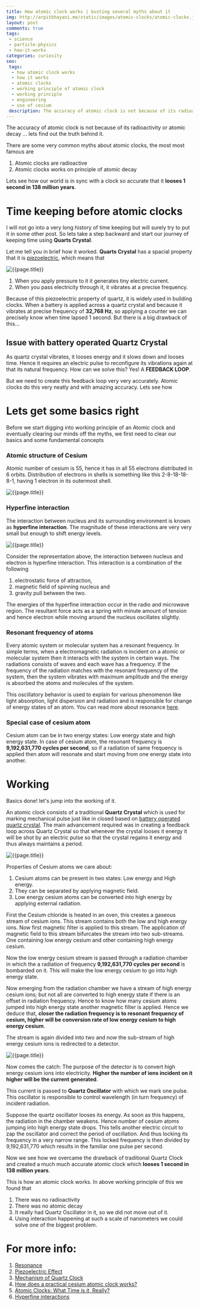 ```yaml
---
title: How atomic clock works | busting several myths about it
img: http://arpitbhayani.me/static/images/atomic-clocks/atomic-clocks.jpg
layout: post
comments: true
tags:
 - science
 - particle-physics
 - how-it-works
categories: curiosity
seo:
 tags:
  - how atomic clock works
  - how it works
  - atomic clocks
  - working principle of atomic clock
  - working principle
  - engineering
  - use of cesium
 description: The accuracy of atomic clock is not because of its radioactivity or atomic decay ... lets find out the truth behind it.
---
```


The accuracy of atomic clock is not because of its radioactivity or atomic decay ... lets find out the truth behind it.

There are some very common myths about atomic clocks, the most most famous are

1. Atomic clocks are radioactive
2. Atomic clocks works on principle of atomic decay

Lets see how our world is in sync with a clock so accurate that it **looses 1 second in 138 million years**.

# Time keeping before atomic clocks
I will not go into a very long history of time keeping but will surely try to put it in some other post. So lets take a step backward and start our journey of keeping time using **Quarts Crystal**.

Let me tell you in brief how it worked. **Quarts Crystal** has a spacial property that it is [piezoelectric][piezoelectric], which means that

<img class="ui medium right floated image" src='/static/images/atomic-clocks/quartz-piezoelectric.jpg' alt='{{page.title}}'/>

1. When you apply pressure to it it generates tiny electric current.
2. When you pass electricity through it, it vibrates at a precise frequency.

Because of this piezoelectric property of quartz, it is widely used in building clocks. When a battery is applied across a quartz crystal and because it vibrates at precise frequency of **32,768 Hz**, so applying a counter we can precisely know when time lapsed 1 second. But there is a big drawback of this...

## Issue with battery operated Quartz Crystal
As quartz crystal vibrates, it looses energy and it slows down and looses time. Hence it requires an electric pulse to reconfigure its vibrations again at that its natural frequency. How can we solve this? Yes! A **FEEDBACK LOOP**.

But we need to create this feedback loop very very accurately. Atomic clocks do this very neatly and with amazing accuracy. Lets see how

# Lets get some basics right
Before we start digging into working principle of an Atomic clock and eventually clearing our minds off the myths, we first need to clear our basics and some fundamental concepts

### Atomic structure of Cesium
Atomic number of cesium is 55, hence it has in all 55 electrons distributed in 6 orbits. Distribution of electrons in shells is something like this 2-8-18-18-8-1, having 1 electron in its outermost shell.

<img class="ui medium centered image" src='/static/images/atomic-clocks/cesium-atom.jpg' alt='{{page.title}}'/>

### Hyperfine interaction
The interaction between nucleus and its surrounding environment is known as **hyperfine interaction**. The magnitude of these interactions are very very small but enough to shift energy levels.

<img class="ui medium right floated image" src='/static/images/atomic-clocks/hyperfine-interactions.jpg' alt='{{page.title}}'/>

Consider the representation above, the interaction between nucleus and electron is hyperfine interaction. This interaction is a combination of the following

1. electrostatic force of attraction,
2. magnetic field of spinning nucleus and
3. gravity pull between the two.

The energies of the hyperfine interaction occur in the radio and microwave region. The resultant force acts as a spring with minute amount of tension and hence electron while moving around the nucleus oscillates slightly.

### Resonant frequency of atoms
Every atomic system or molecular system has a resonant frequency. In simple terms, when a electromagnetic radiation is incident on a atomic or molecular system then it interacts with the system in certain ways. The radiations consists of waves and each wave has a frequency. If the frequency of the radiation matches with the resonant frequency of the system, then the system vibrates with maximum amplitude and the energy is absorbed the atoms and molecules of the system.

This oscillatory behavior is used to explain for various phenomenon like light absorption, light dispersion and radiation and is responsible for change of energy states of an atom. You can read more about resonance [here][resonance].

### Special case of cesium atom
Cesium atom can be in two energy states: Low energy state and high energy state. In case of cesium atom, the resonant frequency is **9,192,631,770 cycles per second**, so if a radiation of same frequency is applied then atom will resonate and start moving from one energy state into another.


# Working
Basics done! let's jump into the working of it.

An atomic clock consists of a traditional **Quartz Crystal** which is used for marking mechanical pulse just like in closed based on [battery operated quartz crystal][quartz-clock]. The main advancement required was in creating a feedback loop across Quartz Crystal so that whenever the crystal looses it energy it will be shot by an electric pulse so that the crystal regains it energy and thus always maintains a period.

<img class="ui medium right floated image" src='/static/images/atomic-clocks/effect-of-magnetic-field-on-cesium.jpg' alt='{{page.title}}'/>

Properties of Cesium atoms we care about:

1. Cesium atoms can be present in two states: Low energy and High energy.
2. They can be separated by applying magnetic field.
3. Low energy cesium atoms can be converted into high energy by applying external radiation.

First the Cesium chloride is heated in an oven, this creates a gaseous stream of cesium ions. This stream contains both the low and high energy ions. Now first magnetic filter is applied to this stream. The application of magnetic field to this stream bifurcates the stream into two sub-streams. One containing low energy cesium and other containing high energy cesium.

Now the low energy cesium stream is passed through a radiation chamber in which the a radiation of frequency **9,192,631,770 cycles per second** is bombarded on it. This will make the low energy cesium to go into high energy state.

Now emerging from the radiation chamber we have a stream of high energy cesium ions; but not all are converted to high energy state if there is an offset in radiation frequency. Hence to know how many cesium atoms jumped into high energy state another magnetic filter is applied. Hence we deduce that, **closer the radiation frequency is to resonant frequency of cesium, higher will be conversion rate of low energy cesium to high energy cesium**.

The stream is again divided into two and now the sub-stream of high energy cesium ions is redirected to a detector.

<img class="ui large centered stylish image" src='/static/images/atomic-clocks/feedback-loop-atomic-clock.jpg' alt='{{page.title}}'/>

Now comes the catch: The purpose of the detector is to convert high energy cesium ions into electricity. **Higher the number of ions incident on it higher will be the current generated**.

This current is passed to **Quartz Oscillator** with which we mark one pulse. This oscillator is responsible to control wavelength (in turn frequency) of incident radiation.

Suppose the quartz oscillator looses its energy. As soon as this happens, the radiation in the chamber weakens. Hence number of cesium atoms jumping into high energy state drops. This tells another electric circuit to zap the oscillator and correct the period of oscillation. And thus locking its frequency in a very narrow range. This locked frequency is then divided by 9,192,631,770 which results in the familiar one pulse per second.

Now we see how we overcame the drawback of traditional Quartz Clock and created a much much accurate atomic clock which **looses 1 second in 138 million years**.

This is how an atomic clock works. In above working principle of this we found that

1. There was no radioactivity
2. There was no atomic decay
3. It really had Quartz Oscillator in it, so we did not move out of it.
4. Using interaction happening at such a scale of nanometers we could solve one of the biggest problem.


# For more info:
1. [Resonance][resonance]
2. [Piezoelectric Effect][piezoelectric]
3. [Mechanism of Quartz Clock][quartz-clock]
4. [How does a practical cesium atomic clock works?](http://science.howstuffworks.com/atomic-clock3.htm)
5. [Atomic Clocks: What Time is it, Really?](http://www3.nd.edu/~techrev/Archive/Winter2002/a4.html)
6. [Hyperfine interactions](http://www.cmp.liv.ac.uk/frink/thesis/thesis/node14.html)


[resonance]: https://en.wikipedia.org/wiki/Resonance
[piezoelectric]: https://en.wikipedia.org/wiki/Piezoelectricity
[quartz-clock]: https://en.wikipedia.org/wiki/Quartz_clock
